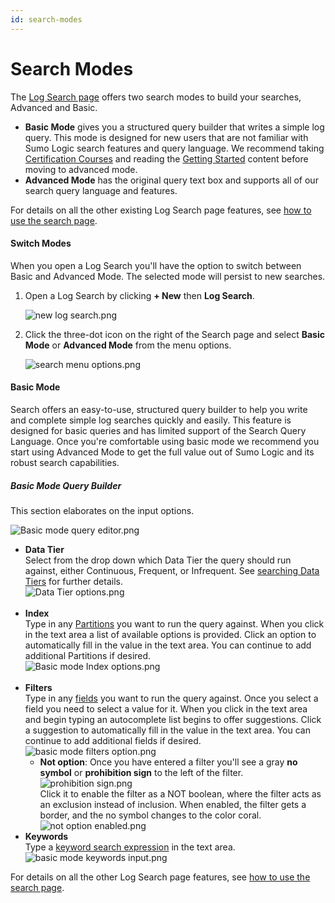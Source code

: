 ```yaml
---
id: search-modes
---
```


# Search Modes

The [Log Search page](Search_Modes/...md "How to Use the Search Page")
offers two search modes to build your searches, Advanced and Basic.

-   **Basic Mode** gives you a structured query builder that writes a
    simple log query. This mode is designed for new users that are not
    familiar with Sumo Logic search features and query language. We
    recommend taking [Certification
    Courses](../../../01Start-Here/04Getting-Started/Certification_FAQs.md "Certification FAQs") and
    reading the [Getting
    Started](../../../01Start-Here/04Getting-Started.md "Getting Started")
    content before moving to advanced mode.
-   **Advanced Mode** has the original query text box and supports all
    of our search query language and features.

For details on all the other existing Log Search page features, see [how
to use the search
page](Search_Modes/...md "How to Use the Search Page").

#### Switch Modes

When you open a Log Search you'll have the option to switch between
Basic and Advanced Mode. The selected mode will persist to new searches.

1.  Open a Log Search by clicking ****+ New**** then ****Log Search****.

    ![new log
    search.png](../../static/img/Get-Started-with-Search/How-to-Use-the-Search-Page/Search_Modes/new%20log%20search.png)

2.  Click the three-dot icon on the right of the Search page and
    select ****Basic Mode**** or **Advanced Mode** from the menu
    options.

    ![search menu
    options.png](../../static/img/Get-Started-with-Search/How-to-Use-the-Search-Page/Search_Modes/search%20menu%20options.png)

#### Basic Mode

Search offers an easy-to-use, structured query builder to help you write
and complete simple log searches quickly and easily. This feature is
designed for basic queries and has limited support of the Search Query
Language. Once you're comfortable using basic mode we recommend you
start using Advanced Mode to get the full value out of Sumo Logic and
its robust search capabilities.

##### Basic Mode Query Builder

This section elaborates on the input options.

![Basic mode query
editor.png](../../static/img/Get-Started-with-Search/How-to-Use-the-Search-Page/Search_Modes/Basic%20mode%20query%20editor.png)

-   **Data Tier**  
    Select from the drop down which Data Tier the query should run
    against, either Continuous, Frequent, or Infrequent. See [searching
    Data
    Tiers](../../../Manage/Partitions_and_Data_Tiers/Searching_Data_Tiers.md "Searching Data Tiers")
    for further details.  
    ![Data Tier
    options.png](../../static/img/Get-Started-with-Search/How-to-Use-the-Search-Page/Search_Modes/Data%20Tier%20options.png)  
     
-   **Index**  
    Type in any
    [Partitions](../../../Manage/Partitions_and_Data_Tiers/01-About-Partitions.md "About Partitions")
    you want to run the query against. When you click in the text area a
    list of available options is provided. Click an option to
    automatically fill in the value in the text area. You can continue
    to add additional Partitions if desired.  
    ![Basic mode Index
    options.png](../../static/img/Get-Started-with-Search/How-to-Use-the-Search-Page/Search_Modes/Basic%20mode%20Index%20options.png)  
     
-   **Filters**  
    Type in any [fields](../../../Manage/Fields.md "Fields") you want to
    run the query against. Once you select a field you need to select a
    value for it. When you click in the text area and begin typing an
    autocomplete list begins to offer suggestions. Click a suggestion to
    automatically fill in the value in the text area. You can continue
    to add additional fields if desired.  
    ![basic mode filters
    option.png](../../static/img/Get-Started-with-Search/How-to-Use-the-Search-Page/Search_Modes/basic%20mode%20filters%20option.png)
    -   **Not option**: Once you have entered a filter you'll see a
        gray **no symbol** or **prohibition sign** to the left of the
        filter.  
        ![prohibition
        sign.png](../../static/img/Get-Started-with-Search/How-to-Use-the-Search-Page/Search_Modes/prohibition%20sign.png)  
        Click it to enable the filter as a NOT boolean, where the filter
        acts as an exclusion instead of inclusion. When enabled, the
        filter gets a border, and the no symbol changes to the color
        coral.  
        ![not option
        enabled.png](../../static/img/Get-Started-with-Search/How-to-Use-the-Search-Page/Search_Modes/not%20option%20enabled.png)
-   **Keywords**  
    Type a [keyword search
    expression](../How-to-Build-a-Search/Keyword-Search-Expressions.md "Keyword Search Expressions") in
    the text area.![basic mode keywords
    input.png](../../static/img/Get-Started-with-Search/How-to-Use-the-Search-Page/Search_Modes/basic%20mode%20keywords%20input.png)

For details on all the other Log Search page features, see [how to use
the search page](Search_Modes/...md "How to Use the Search Page").
